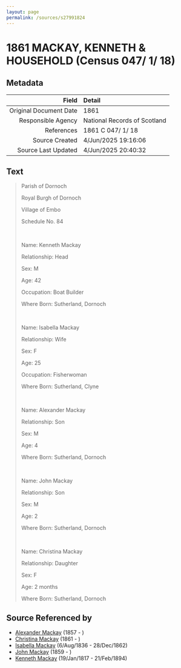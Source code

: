 ```yaml
---
layout: page
permalink: /sources/s27991824
---
```


# 1861 MACKAY, KENNETH & HOUSEHOLD (Census 047/ 1/ 18)

## Metadata
Field | Detail
---:|:---
Original Document Date | 1861
Responsible Agency | National Records of Scotland
References | 1861 C 047/ 1/ 18
Source Created | 4/Jun/2025 19:16:06
Source Last Updated | 4/Jun/2025 20:40:32

## Text

> Parish of Dornoch
>
> Royal Burgh of Dornoch
>
> Village of Embo
>
> Schedule No. 84
>
> <br/>
>
> Name: Kenneth Mackay
>
> Relationship: Head
>
> Sex: M
>
> Age: 42
>
> Occupation: Boat Builder
>
> Where Born: Sutherland, Dornoch
>
> <br/>
>
> Name: Isabella Mackay
>
> Relationship: Wife
>
> Sex: F
>
> Age: 25
>
> Occupation: Fisherwoman
>
> Where Born: Sutherland, Clyne
>
> <br/>
>
> Name: Alexander Mackay
>
> Relationship: Son
>
> Sex: M
>
> Age: 4
>
> Where Born: Sutherland, Dornoch
>
> <br/>
>
> Name: John Mackay
>
> Relationship: Son
>
> Sex: M
>
> Age: 2
>
> Where Born: Sutherland, Dornoch
>
> <br/>
>
> Name: Christina Mackay
>
> Relationship: Daughter
>
> Sex: F
>
> Age: 2 months
>
> Where Born: Sutherland, Dornoch
>

## Source Referenced by

* [Alexander Mackay](../people/@18981292@-alexander-mackay-b1857-d.md) (1857 - )
* [Christina Mackay](../people/@20426296@-christina-mackay-b1861-d.md) (1861 - )
* [Isabella Mackay](../people/@32127758@-isabella-mackay-b1836-8-6-d1862-12-28.md) (6/Aug/1836 - 28/Dec/1862)
* [John Mackay](../people/@23272301@-john-mackay-b1859-d.md) (1859 - )
* [Kenneth Mackay](../people/@21362348@-kenneth-mackay-b1817-1-19-d1894-2-21.md) (19/Jan/1817 - 21/Feb/1894)
